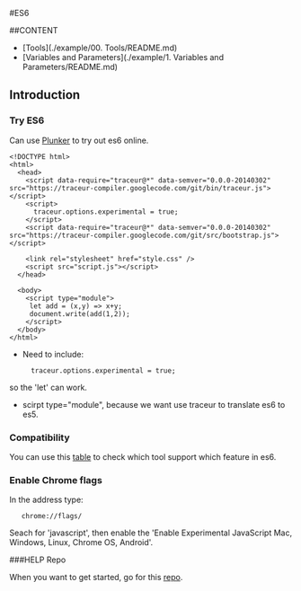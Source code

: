#ES6

##CONTENT

* [Tools](./example/00. Tools/README.md)
* [Variables and Parameters](./example/1. Variables and Parameters/README.md)

## Introduction

### Try ES6

Can use [Plunker](http://plnkr.co/edit/gKFHfsetX9LLpmzTJ42f?p=preview) to try out es6 online.

```
<!DOCTYPE html>
<html>
  <head>
    <script data-require="traceur@*" data-semver="0.0.0-20140302" src="https://traceur-compiler.googlecode.com/git/bin/traceur.js"></script>
    <script>
      traceur.options.experimental = true;
    </script>
    <script data-require="traceur@*" data-semver="0.0.0-20140302" src="https://traceur-compiler.googlecode.com/git/src/bootstrap.js"></script>
    
    <link rel="stylesheet" href="style.css" />
    <script src="script.js"></script>
  </head>

  <body>
    <script type="module">
     let add = (x,y) => x+y;
     document.write(add(1,2));
    </script>
  </body>
</html>
```

* Need to include:

        traceur.options.experimental = true;

so the 'let' can work.

* scirpt type="module",  because we want use traceur to translate es6 to es5.

### Compatibility

You can use this [table](https://kangax.github.io/compat-table/es6/) to check which tool support which feature in es6.

### Enable Chrome flags

In the address type:

       chrome://flags/
  
Seach for 'javascript', then enable the 'Enable Experimental JavaScript Mac, Windows, Linux, Chrome OS, Android'.

###HELP Repo

When you want to get started, go for this [repo](https://github.com/joeeames/ES6FundamentalsCourseFiles).
